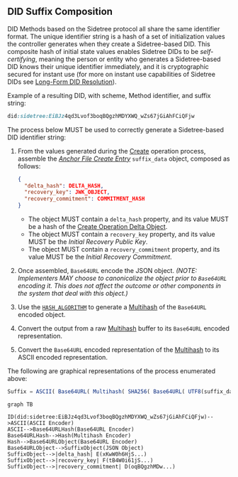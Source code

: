 ## DID Suffix Composition

DID Methods based on the Sidetree protocol all share the same identifier format. The unique identifier string is a hash of a set of initialization values the controller generates when they create a Sidetree-based DID. This composite hash of initial state values enables Sidetree DIDs to be _self-certifying_, meaning the person or entity who generates a Sidetree-based DID knows their unique identifier immediately, and it is cryptographic secured for instant use (for more on instant use capabilities of Sidetree DIDs see [Long-Form DID Resolution](#)).

Example of a resulting DID, with scheme, Method identifier, and suffix string:

```css
did:sidetree:EiBJz4qd3Lvof3boqBQgzhMDYXWQ_wZs67jGiAhFCiQFjw
```

The process below MUST be used to correctly generate a Sidetree-based DID identifier string:

1. From the values generated during the [Create](#create) operation process, assemble the [_Anchor File Create Entry_](#anchor-file-create-entry) `suffix_data` object, composed as follows:
    
    ```json
    {
      "delta_hash": DELTA_HASH,
      "recovery_key": JWK_OBJECT,
      "recovery_commitment": COMMITMENT_HASH
    }
    ```
    - The object MUST contain a `delta_hash` property, and its value MUST be a hash of the [Create Operation Delta Object](#create-delta-object).
    - The object MUST contain a `recovery_key` property, and its value MUST be the _Initial Recovery Public Key_.
    - The object MUST contain a `recovery_commitment` property, and its value MUST be the _Initial Recovery Commitment_.
2. Once assembled, `Base64URL` encode the JSON object. _(NOTE: Implementers MAY choose to canonicalize the object prior to `Base64URL` encoding it. This does not affect the outcome or other components in the system that deal with this object.)_
3. Use the [`HASH_ALGORITHM`](#hash-algorithm) to generate a [Multihash](#multihash) of the `Base64URL` encoded object.
4. Convert the output from a raw [Multihash](#multihash) buffer to its `Base64URL` encoded representation.
5. Convert the `Base64URL` encoded representation of the [Multihash](#multihash) to its ASCII encoded representation.

The following are graphical representations of the process enumerated above: 

```js
Suffix = ASCII( Base64URL( Multihash( SHA256( Base64URL( UTF8(suffix_data JSON)))))))
```

```mermaid
graph TB

ID(did:sidetree:EiBJz4qd3Lvof3boqBQgzhMDYXWQ_wZs67jGiAhFCiQFjw)-->ASCII(ASCII Encoder)
ASCII-->Base64URLHash(Base64URL Encoder)
Base64URLHash-->Hash(Multihash Encoder)
Hash-->Base64URLObject(Base64URL Encoder)
Base64URLObject-->SuffixObject(JSON Object)
SuffixObject-->|delta_hash| E(xKwW0h6HjS...)
SuffixObject-->|recovery_key| F(tB4W0i61jS...)
SuffixObject-->|recovery_commitment| D(oqBQgzhMDw...)
```